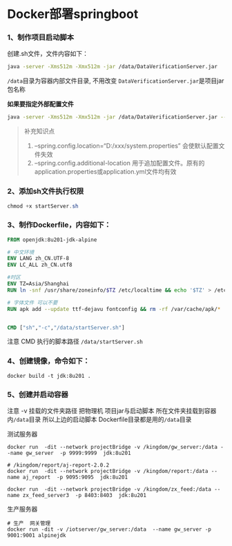 # Docker部署springboot

### 1、制作项目启动脚本

创建.sh文件，文件内容如下：

```sh
java -server -Xms512m -Xmx512m -jar /data/DataVerificationServer.jar
```
`/data`目录为容器内部文件目录, 不用改变
`DataVerificationServer.jar`是项目jar包名称  

**如果要指定外部配置文件**

```sh
java -server -Xms512m -Xmx512m -jar /data/DataVerificationServer.jar --spring.config.additional-location=/data/config/application.yml
```

>补充知识点   
>
>1.   –spring.config.location=“D:/xxx/system.properties”   会使默认配置文件失效
>2.   –spring.config.additional-location   用于追加配置文件。原有的application.properties或application.yml文件均有效

### 2、添加sh文件执行权限

```powershell
chmod +x startServer.sh
```

### 3、制作Dockerfile，内容如下：

```dockerfile
FROM openjdk:8u201-jdk-alpine

# 中文环境
ENV LANG zh_CN.UTF-8
ENV LC_ALL zh_CN.utf8

#时区
ENV TZ=Asia/Shanghai
RUN ln -snf /usr/share/zoneinfo/$TZ /etc/localtime && echo '$TZ' > /etc/timezone

# 字体文件 可以不要
RUN apk add --update ttf-dejavu fontconfig && rm -rf /var/cache/apk/*


CMD ["sh","-c","/data/startServer.sh"]
```

注意 CMD  执行的脚本路径  `/data/startServer.sh`

### 4、创建镜像，命令如下：

```
docker build -t jdk:8u201 .
```

### 5、创建并启动容器

注意 -v 挂载的文件夹路径  把物理机  项目jar与启动脚本 所在文件夹挂载到容器内`/data`目录
所以上边的启动脚本  Dockerfile目录都是用的`/data`目录

测试服务器

```shell
docker run  -dit --network projectBridge -v /kingdom/gw_server:/data --name gw_server  -p 9999:9999  jdk:8u201

# /kingdom/report/aj-report-2.0.2
docker run  -dit --network projectBridge -v /kingdom/report:/data --name aj_report  -p 9095:9095  jdk:8u201

docker run  -dit --network projectBridge -v /kingdom/zx_feed:/data --name zx_feed_server3  -p 8403:8403  jdk:8u201

```

生产服务器

```shell
# 生产  网关管理
docker run -dit -v /iotserver/gw_server:/data  --name gw_server -p 9001:9001 alpinejdk
```

